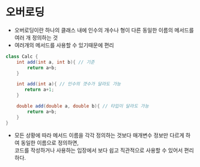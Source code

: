 # 오버로딩
 * 오버로딩이란 하나의 클래스 내에 인수의 개수나 형이 다른 동일한 이름의 메서드를 여러 개 정의하는 것
 * 여러개의 메서드를 사용할 수 있기때문에 편리
 ```java
 class Calc {
     int add(int a, int b){ // 기준
         return a+b;
     }

     int add(int a){ // 인수의 갯수가 달라도 가능
        return a+1;
     }

     double add(double a, double b){ // 타입이 달라도 가능
         return a+b;
     }
 }
 ```
 * 모든 상황에 따라 메서드 이름을 각각 정의하는 것보다 매개변수 정보만 다르게 하여 동일한 이름으로 정의하면,</br> 코드를 작성하거나 사용하는 입장에서 보다 쉽고 직관적으로 사용할 수 있어서 편리하다.
 